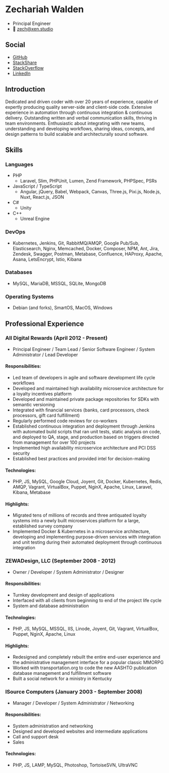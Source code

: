 # Zechariah Walden
* Principal Engineer
* 📧 zech@xen.studio

## Social
* [GitHub](https://github.com/zwalden)
* [StackShare](https://stackshare.io/zwalden)
* [StackOverflow](https://stackoverflow.com/users/1591814)
* [LinkedIn](https://www.linkedin.com/in/zech-walden-1038a057)

## Introduction
Dedicated and driven coder with over 20 years of experience, capable of expertly producing quality server-side and client-side code. Extensive experience in automation through continuous integration & continuous delivery. Outstanding written and verbal communication skills, thriving in team environments. Enthusiastic about integrating with new teams, understanding and developing workflows, sharing ideas, concepts, and design patterns to build scalable and architecturally sound software.

## Skills
### Languages
* PHP
    * Laravel, Slim, PHPUnit, Lumen, Zend Framework, PHPSpec, PSRs
* JavaScript / TypeScript
    * Angular, jQuery, Babel, Webpack, Canvas, Three.js, Pixi.js, Node.js, Nuxt, React.js, JSON
* C#
    * Unity
* C++
    * Unreal Engine

### DevOps
* Kubernetes, Jenkins, Git, RabbitMQ/AMQP, Google Pub/Sub, Elasticsearch, Nginx, Memcached, Docker, Composer, NPM, Ant, Jira, Zendesk, Swagger, Postman, Metabase, Confluence, HAProxy, Apache, Asana, LetsEncrypt, Istio, Kibana

### Databases
* MySQL, MariaDB, MSSQL, SQLite, MongoDB

### Operating Systems
* Debian (and forks), SmartOS, MacOS, Windows

## Professional Experience
### All Digital Rewards (April 2012 - Present)
* Principal Engineer / Team Lead / Senior Software Engineer / System Administrator / Lead Developer
#### Responsibilities:
* Led team of developers in agile and software development life cycle workflows
* Developed and maintained high availability microservice architecture for a loyalty incentives platform
* Developed and maintained private package repositories for SDKs with semantic versioning
* Integrated with financial services (banks, card processors, check processors, gift card fulfillment)
* Regularly performed code reviews for co-workers
* Established continuous integration and deployment through Jenkins with automated build scripts that ran unit tests, static analysis on code, and deployed to QA, stage, and production based on triggers directed from management for over 100 projects
* Implemented high availability microservice architecture and PCI DSS security
* Established best practices and provided intel for decision-making

#### Technologies:
* PHP, JS, MySQL, Google Cloud, Joyent, Git, Docker, Kubernetes, Redis, AMQP, Vagrant, VirtualBox, Puppet, NginX, Apache, Linux, Laravel, Kibana, Metabase

#### Highlights:
* Migrated tens of millions of records and three antiquated loyalty systems into a newly built microservices platform for a large, established survey company
* Implemented Docker & Kubernetes in a microservice architecture, developing and implementing purpose-driven services with integration and unit testing during their automated deployment through continuous integration

### ZEWADesign, LLC (September 2008 - 2012)
* Owner / Developer / System Administrator / Designer
#### Responsibilities:
* Turnkey development and design of applications
* Interfaced with all clients from beginning to end of the project life cycle
* System and database administration

#### Technologies:
* PHP, JS, MySQL, MSSQL, IIS, Linode, Joyent, Git, Vagrant, VirtualBox, Puppet, NginX, Apache, Linux

#### Highlights:
* Redesigned and completely rebuilt the entire end-user experience and the administrative management interface for a popular classic MMORPG
* Worked with transportation.org to code the new AASHTO publication database management and fulfillment software
* Built a social network for a ministry in Kentucky

### ISource Computers (January 2003 - September 2008)
* Manager / Developer / System Administrator / Networking
#### Responsibilities:
* System administration and networking
* Designed and developed websites and intermediate applications
* Call and support desk
* Sales

#### Technologies:
* PHP, JS, LAMP, MySQL, Photoshop, TortoiseSVN, UltraVNC
